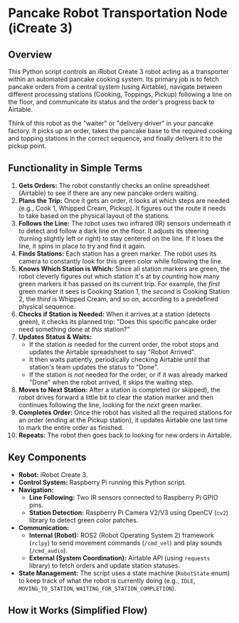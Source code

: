 # Pancake Robot Transportation Node (iCreate 3)

## Overview

This Python script controls an iRobot Create 3 robot acting as a transporter within an automated pancake cooking system. Its primary job is to fetch pancake orders from a central system (using Airtable), navigate between different processing stations (Cooking, Toppings, Pickup) following a line on the floor, and communicate its status and the order's progress back to Airtable.

Think of this robot as the "waiter" or "delivery driver" in your pancake factory. It picks up an order, takes the pancake base to the required cooking and topping stations in the correct sequence, and finally delivers it to the pickup point.

## Functionality in Simple Terms

1.  **Gets Orders:** The robot constantly checks an online spreadsheet (Airtable) to see if there are any new pancake orders waiting.
2.  **Plans the Trip:** Once it gets an order, it looks at which steps are needed (e.g., Cook 1, Whipped Cream, Pickup). It figures out the route it needs to take based on the physical layout of the stations.
3.  **Follows the Line:** The robot uses two infrared (IR) sensors underneath it to detect and follow a dark line on the floor. It adjusts its steering (turning slightly left or right) to stay centered on the line. If it loses the line, it spins in place to try and find it again.
4.  **Finds Stations:** Each station has a green marker. The robot uses its camera to constantly look for this green color while following the line.
5.  **Knows Which Station is Which:** Since all station markers are green, the robot cleverly figures out which station it's at by *counting* how many green markers it has passed on its current trip. For example, the *first* green marker it sees is Cooking Station 1, the *second* is Cooking Station 2, the *third* is Whipped Cream, and so on, according to a predefined physical sequence.
6.  **Checks if Station is Needed:** When it arrives at a station (detects green), it checks its planned trip: "Does this specific pancake order need something done at *this* station?"
7.  **Updates Status & Waits:**
    * If the station *is* needed for the current order, the robot stops and updates the Airtable spreadsheet to say "Robot Arrived".
    * It then waits patiently, periodically checking Airtable until that station's team updates the status to "Done".
    * If the station *is not* needed for the order, or if it was already marked "Done" when the robot arrived, it skips the waiting step.
8.  **Moves to Next Station:** After a station is completed (or skipped), the robot drives forward a little bit to clear the station marker and then continues following the line, looking for the *next* green marker.
9.  **Completes Order:** Once the robot has visited all the required stations for an order (ending at the Pickup station), it updates Airtable one last time to mark the entire order as finished.
10. **Repeats:** The robot then goes back to looking for new orders in Airtable.

## Key Components

* **Robot:** iRobot Create 3.
* **Control System:** Raspberry Pi running this Python script.
* **Navigation:**
    * **Line Following:** Two IR sensors connected to Raspberry Pi GPIO pins.
    * **Station Detection:** Raspberry Pi Camera V2/V3 using OpenCV (`cv2`) library to detect green color patches.
* **Communication:**
    * **Internal (Robot):** ROS2 (Robot Operating System 2) framework (`rclpy`) to send movement commands (`/cmd_vel`) and play sounds (`/cmd_audio`).
    * **External (System Coordination):** Airtable API (using `requests` library) to fetch orders and update station statuses.
* **State Management:** The script uses a state machine (`RobotState` enum) to keep track of what the robot is currently doing (e.g., `IDLE`, `MOVING_TO_STATION`, `WAITING_FOR_STATION_COMPLETION`).

## How it Works (Simplified Flow)
